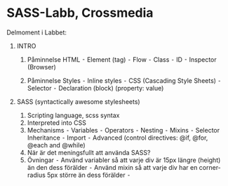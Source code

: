 <h1>SASS-Labb, Crossmedia</h1>

Delmoment i Labbet:

1. INTRO

	1)	Påminnelse HTML
    ⁃	Element (tag)
    ⁃	Flow
    ⁃	Class
    ⁃	ID
    ⁃	Inspector (Browser)
    
	2)	Påminnelse Styles
    ⁃	Inline styles
    ⁃	CSS (Cascading Style Sheets)
    ⁃	Selector
    ⁃	Declaration (block) (property: value)


2. SASS (syntactically awesome stylesheets)
	1)	Scripting language, scss syntax
	2)	Interpreted into CSS
	3)	Mechanisms
  	⁃	Variables
	  ⁃	Operators
  	⁃	Nesting
  	⁃	Mixins
	  ⁃	Selector Inheritance
  	⁃	Import
    ⁃ Advanced (control directives: @if, @for, @each and @while)
	4.	När är det meningsfullt att använda SASS?
	5.	Övningar
  	⁃	Använd variabler så att varje div är 15px längre (height) än den dess förälder
   	⁃	Använd mixin så att varje div har en corner-radius 5px större än dess förälder
    ⁃ 
 
